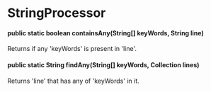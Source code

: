 # StringProcessor

#### public static boolean containsAny(String[] keyWords, String line)

Returns if any 'keyWords' is present in 'line'.


#### public static String findAny(String[] keyWords, Collection<String> lines)

Returns 'line' that has any of 'keyWords' in it.
